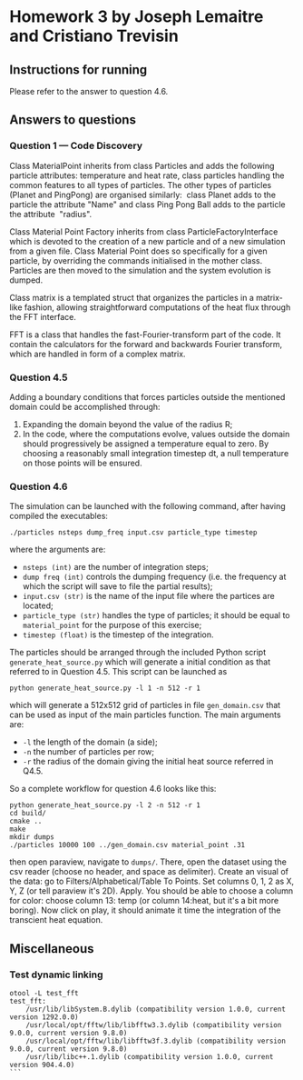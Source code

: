 # Homework 3 by Joseph Lemaitre and Cristiano Trevisin

## Instructions for running 
Please refer to the answer to question 4.6.

## Answers to questions
### Question 1 — Code Discovery
Class MaterialPoint inherits from class Particles and adds the following particle attributes: temperature and heat rate, class particles handling the common features to all types of particles. The other types of particles (Planet and PingPong) are organised similarly:  class Planet adds to the particle the attribute "Name" and class Ping Pong Ball adds to the particle the attribute  "radius".

Class Material Point Factory inherits from class ParticleFactoryInterface which is devoted to the creation of a new particle and of a new simulation from a given file. Class Material Point does so specifically for a given particle, by overriding the commands initialised in the mother class. Particles are then moved to the simulation and the system evolution is dumped.

Class matrix is a templated struct that organizes the particles in a matrix-like fashion, allowing straightforward computations of the heat flux through the FFT interface.

FFT is a class that handles the fast-Fourier-transform part of the code. It contain the calculators for the forward and backwards Fourier transform, which are handled in form of a complex matrix.


### Question 4.5
Adding a boundary conditions that forces particles outside the mentioned domain could be accomplished through:
1. Expanding the domain beyond the value of the radius R;
2. In the code, where the computations evolve, values outside the domain should progressively be assigned a temperature equal to zero. By choosing a reasonably small integration timestep dt, a null temperature on those points will be ensured. 

### Question 4.6
The simulation can be launched with the following command, after having compiled the executables:

```
./particles nsteps dump_freq input.csv particle_type timestep
```
where the arguments are:

* ```nsteps (int)``` are the number of integration steps;
* ```dump freq (int)``` controls the dumping frequency (i.e. the frequency at which the script will save to file the partial results);
* ```input.csv (str)``` is the name of the input file where the partices are located;
* ```particle_type (str)``` handles the type of particles; it should be equal to ```material_point``` for the purpose of this exercise;
* ```timestep (float)``` is the timestep of the integration.

The particles should be arranged through the included Python script ```generate_heat_source.py``` which will generate a initial condition as that referred to in Question 4.5. This script can be launched as 
```
python generate_heat_source.py -l 1 -n 512 -r 1
```
which will generate a 512x512 grid of particles in file `gen_domain.csv` that can be used as input of the main particles function. The main arguments are:
* ```-l``` the length of the domain (a side);
* ```-n``` the number of particles per row;
* ```-r``` the radius of the domain giving the initial heat source referred in Q4.5.

So a complete workflow for question 4.6 looks like this:
```
python generate_heat_source.py -l 2 -n 512 -r 1
cd build/
cmake ..
make
mkdir dumps
./particles 10000 100 ../gen_domain.csv material_point .31
```
then open paraview, navigate to `dumps/`. There, open the dataset using the csv reader (choose no header, and space as delimiter). Create an visual of the data: go to Filters/Alphabetical/Table To Points. Set columns 0, 1, 2 as X, Y, Z (or tell paraview it's 2D). Apply. You should be able to choose a column for color: choose column 13: temp (or
column 14:heat, but it's a bit more boring). Now click on play, it should animate it time the integration of the transcient heat equation.

## Miscellaneous
### Test dynamic linking
````
otool -L test_fft
test_fft:
	/usr/lib/libSystem.B.dylib (compatibility version 1.0.0, current version 1292.0.0)
	/usr/local/opt/fftw/lib/libfftw3.3.dylib (compatibility version 9.0.0, current version 9.8.0)
	/usr/local/opt/fftw/lib/libfftw3f.3.dylib (compatibility version 9.0.0, current version 9.8.0)
	/usr/lib/libc++.1.dylib (compatibility version 1.0.0, current version 904.4.0)
```
